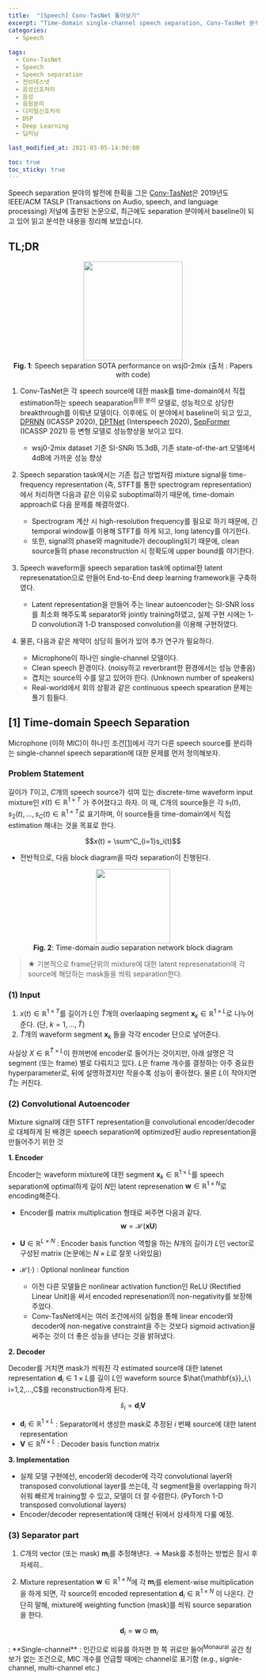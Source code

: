 ```yaml
---
title:  "[Speech] Conv-TasNet 톺아보기"
excerpt: "Time-domain single-channel speech separation, Conv-TasNet 분석"
categories:
  - Speech
  
tags:
  - Conv-TasNet
  - Speech
  - Speech separation
  - 컨브테스넷
  - 음성신호처리
  - 음성
  - 음원분리
  - 디지털신호처리
  - DSP
  - Deep Learning
  - 딥러닝

last_modified_at: 2021-03-05-14:00:00

toc: true
toc_sticky: true
---
```


Speech separation 분야의 발전에 한획을 그은 [Conv-TasNet](https://ieeexplore.ieee.org/abstract/document/8707065)은 2019년도 IEEE/ACM TASLP (Transactions on Audio, speech, and language processing) 저널에 출판된 논문으로, 최근에도 separation 분야에서 baseline이 되고 있어 읽고 분석한 내용을 정리해 보았습니다.


## TL;DR

<center>
<img src="https://s3.us-west-2.amazonaws.com/secure.notion-static.com/c7ae61e5-958f-403b-85e1-84b16c282861/speech_separation_on_wsj0-2mix.jpeg?X-Amz-Algorithm=AWS4-HMAC-SHA256&X-Amz-Credential=AKIAT73L2G45O3KS52Y5%2F20210305%2Fus-west-2%2Fs3%2Faws4_request&X-Amz-Date=20210305T031636Z&X-Amz-Expires=86400&X-Amz-Signature=e6d0a19fff2e5255bcfda31f10033c63cee0cf33631f611dd62045b7ebb2c957&X-Amz-SignedHeaders=host&response-content-disposition=filename%20%3D%22speech_separation_on_wsj0-2mix.jpeg%22" height="200px" /><br>
<b>Fig. 1</b>: Speech separation SOTA performance on wsj0-2mix (출처 : Papers with code)
</center>

 

1.  Conv-TasNet은 각 speech source에 대한 mask를 time-domain에서 직접 estimation하는 speech seaparation<sup>음원 분리</sup> 모델로, 성능적으로 상당한 breakthrough를 이뤄낸 모델이다. 이후에도 이 분야에서 baseline이 되고 있고, [DPRNN](https://ieeexplore.ieee.org/abstract/document/9054266) (ICASSP 2020), [DPTNet](https://www.isca-speech.org/archive/Interspeech_2020/pdfs/2205.pdf) (Interspeech 2020), [SepFormer](https://arxiv.org/abs/2010.13154) (ICASSP 2021) 등 변형 모델로 성능향상을 보이고 있다.
	- wsj0-2mix dataset 기준 SI-SNRi 15.3dB, 기존 state-of-the-art 모델에서 4dB에 가까운 성능 향상

2. Speech separation task에서는 기존 접근 방법처럼 mixture signal을 time-frequency representation (즉, STFT를 통한 spectrogram representation)에서 처리하면 다음과 같은 이유로 suboptimal하기 때문에, time-domain approach로 다음 문제를 해결하였다.
	- Spectrogram 계산 시 high-resolution frequency를 필요로 하기 때문에, 긴 temporal window를 이용해 STFT를 하게 되고, long latency를 야기한다.
	- 또한, signal의 phase와 magnitude가 decoupling되기 때문에, clean source들의 phase reconstruction 시 정확도에 upper bound를 야기한다.

3. Speech waveform을 speech separation task에 optimal한 latent represenatation으로 만들어 End-to-End deep learning framework을 구축하였다.
	- Latent representation을 만들어 주는 linear autoencoder는 SI-SNR loss를 최소화 해주도록 separator와 jointly training하였고, 실제 구현 시에는 1-D convolution과 1-D transposed convolution을 이용해 구현하였다.

4. 물론, 다음과 같은 제약이 상당히 들어가 있어 추가 연구가 필요하다.
	- Microphone이 하나인 single-channel 모델이다.
	- Clean speech 환경이다. (noisy하고 reverbrant한 환경에서는 성능 안좋음)
	- 겹치는 source의 수를 알고 있어야 한다. (Unknown number of speakers)
	- Real-world에서 회의 상황과 같은 continuous speech spearation 문제는 풀기 힘들다.

## [1] Time-domain Speech Separation
Microphone (이하 MIC)이 하나인 조건<a href="#section1">[1]</a>에서 각기 다른 speech source를 분리하는 single-channel speech separation에 대한 문제를 먼저 정의해보자.

### Problem Statement

길이가 $T$이고, $C$개의 speech source가 섞여 있는 discrete-time waveform input mixture인 $x(t) \in \mathbb{R}^{1\times T}$ 가 주어졌다고 하자. 이 때, $C$개의 source들은 각 $s_1(t), s_2(t), ...,s_C(t) \in \mathbb{R}^{1\times T}$로 표기하며, 이 source들을 time-domain에서 직접 estimation 해내는 것을 목표로 한다.
    
$$x(t) = \sum^C_{i=1}s_i(t)$$


- 전반적으로, 다음 block diagram을 따라 separation이 진행된다.


<center>
<img src="https://s3.us-west-2.amazonaws.com/secure.notion-static.com/b6b5c339-f2e4-44eb-8701-212894b7ac98/Screen_Shot_2021-01-12_at_4.26.19_PM.png?X-Amz-Algorithm=AWS4-HMAC-SHA256&X-Amz-Credential=AKIAT73L2G45O3KS52Y5%2F20210305%2Fus-west-2%2Fs3%2Faws4_request&X-Amz-Date=20210305T032604Z&X-Amz-Expires=86400&X-Amz-Signature=2bc4ac6cca186499f691d192a4020c5c7ff8c57c8f33a48f306596a82176a19b&X-Amz-SignedHeaders=host&response-content-disposition=filename%20%3D%22Screen_Shot_2021-01-12_at_4.26.19_PM.png%22" height="150px" /><br>
<b>Fig. 2</b>: Time-domain audio separation network block diagram
</center>

> ★ 기본적으로 frame단위의 mixture에 대한 latent represenatation에 각 source에 해당하는 mask들을 씌워 separation한다.


### (1) **Input**

1.  $x(t) \in \mathbb{R}^{1\times T}$를 길이가 $L$인 $\hat{T}$개의 overlaaping segment $\mathbf{x}_k \in \mathbb{R}^{1\times L}$로 나누어 준다. (단, $k=1,...,\hat{T}$)
2.  $\hat{T}$개의 waveform segment $\mathbf{x}_k$ 들을 각각 encoder 단으로 넣어준다.

사실상 $X\in\mathbb{R}^{\hat{T}\times L}$이 한꺼번에 encoder로 들어가는 것이지만, 아래 설명은 각 segment (또는 frame) 별로 다뤄지고 있다. $L$은 frame 개수를 결정하는 아주 중요한 hyperparameter로, 뒤에 설명하겠지만 작을수록 성능이 좋아졌다. 물론 $L$이 작아지면 $\hat{T}$는 커진다.


### (2) Convolutional Autoencoder

Mixture signal에 대한 STFT representation을 convolutional encoder/decoder로 대체하게 된 배경은 speech separation에 optimized된 audio representation을 만들어주기 위한 것

**1. Encoder**

Encoder는 waveform mixture에 대한 segment $\mathbf{x}_k \in \mathbb{R}^{1\times L}$를 speech separation에 optimal하게 길이 $N$인 latent represenation $\mathbf{w} \in \mathbb{R}^{1 \times N}$로 encoding해준다. 
-   Encoder를 matrix multiplication 형태로 써주면 다음과 같다.
    $$\mathbf{w}=\mathcal{H}(\mathbf{x}\mathbf{U})$$
    
-   $\mathbf{U}\in \mathbb{R}^{L\times N}$ : Encoder basis function 역할을 하는 $N$개의 길이가 $L$인 vector로 구성된 matrix (논문에는 $N\times L$로 잘못 나와있음)

-   $\mathcal{H}(\cdot)$ : Optional nonlinear function
	- 이전 다른 모델들은 nonlinear activation function인 ReLU (Rectified Linear Unit)을 써서 encoded represenation의 non-negativity를 보장해주었다.
    - Conv-TasNet에서는 여러 조건에서의 실험을 통해 linear encoder와 decoder에 non-negative constraint을 주는 것보다 sigmoid activation을 써주는 것이 더 좋은 성능을 낸다는 것을 밝혀냈다.

**2. Decoder**

Decoder를 거치면 mask가 씌워진 각 estimated source에 대한 latenet representation $\mathbf{d}_i\in1\times L$를 길이 $L$인 waveform source $\hat{\mathbf{s}}_i,\ i=1,2,...,C$를 reconstruction하게 된다.

$$\hat{s}_i=\mathbf{d}_i\mathbf{V}$$

- $\mathbf{d}_i\in\mathbb{R}^{1\times L}$ : Separator에서 생성한 mask로 추정된 $i$ 번째 source에 대한 latent representation
- $\mathbf{V}\in \mathbb{R}^{N\times L}$ : Decoder basis function matrix

**3. Implementation**
- 실제 모델 구현에선, encoder와 decoder에 각각 convolutional layer와 transposed convolutional layer를 쓰는데, 각 segment들을 overlapping 하기 쉬워 빠르게 training할 수 있고, 모델이 더 잘 수렴한다. (PyTorch 1-D transposed convolutional layers)
- Encoder/decoder representation에 대해선 뒤에서 상세하게 다룰 예정.
    

### (3) Separator part

1.  $C$개의 vector (또는 mask) $\mathbf{m}_i$를 추정해낸다.
	→ Mask를 추정하는 방법은 잠시 후 자세히..
    
2.  Mixture representation $\mathbf{w} \in \mathbb{R}^{1 \times N}$에 각 $\mathbf{m}_i$를 element-wise multiplication을 하게 되면, 각 source의 encoded representation $\mathbf{d}_i \in \mathbb{R}^{1 \times N}$ 이 나온다. 간단히 말해, mixture에 weighting function (mask)를 씌워 source separation을 한다.
    
    $$\mathbf{d}_i = \mathbf{w}\odot\mathbf{m}_i$$
    



<p id="section1"> : **Single-channel** : 인간으로 비유를 하자면 한 쪽 귀로만 들어<sup>Monaural</sup> 공간 정보가 없는 조건으로, MIC 개수를 언급할 때에는 channel로 표기함 (e.g., signle-channel, multi-channel etc.)

